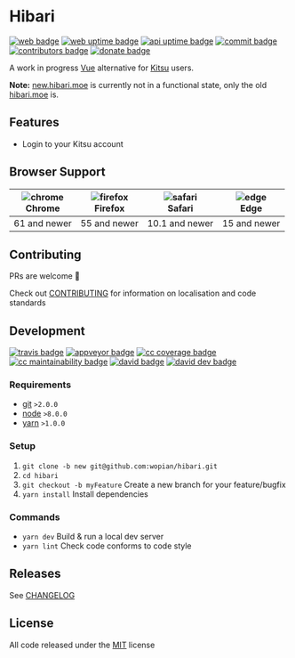 # Hibari

[![web badge]][web]
[![web uptime badge]][web]
[![api uptime badge]][api]
[![commit badge]][commit]
[![contributors badge]][contributors]
[![donate badge]][donate]

A work in progress [Vue] alternative for [Kitsu] users.

**Note:** [new.hibari.moe][web] is currently not in a functional state, only the old [hibari.moe][web-old] is.

## Features

- Login to your Kitsu account

## Browser Support

| ![chrome]</br>Chrome | ![firefox]</br>Firefox | ![safari]</br>Safari | ![edge]</br>Edge
| -------------------- | ---------------------- | -------------------- | ----------------
| 61 and newer         | 55 and newer           |  10.1 and newer      | 15 and newer

[chrome]:https://raw.githubusercontent.com/godban/browsers-support-badges/master/src/images/chrome.png
[firefox]:https://raw.githubusercontent.com/godban/browsers-support-badges/master/src/images/firefox.png
[safari]:https://raw.githubusercontent.com/godban/browsers-support-badges/master/src/images/safari.png
[edge]:https://raw.githubusercontent.com/godban/browsers-support-badges/master/src/images/edge.png

## Contributing

PRs are welcome :tada:

Check out [CONTRIBUTING] for information on localisation and code standards

## Development

[![travis badge]][travis]
[![appveyor badge]][appveyor]
[![cc coverage badge]][cc coverage]
[![cc maintainability badge]][cc maintainability]
[![david badge]][david]
[![david dev badge]][david dev]

### Requirements

- [git] `>2.0.0`
- [node] `>8.0.0`
- [yarn] `>1.0.0`

### Setup

1. `git clone -b new git@github.com:wopian/hibari.git`
2. `cd hibari`
3. `git checkout -b myFeature` Create a new branch for your feature/bugfix
4. `yarn install` Install dependencies

### Commands

- `yarn dev` Build & run a local dev server
- `yarn lint` Check code conforms to code style

## Releases

See [CHANGELOG]

## License

All code released under the [MIT] license

[Vue]:https://vuejs.org
[Kitsu]:https://kitsu.io
[git]:https://git-scm.com
[node]:https://nodejs.org
[yarn]:https://yarnpkg.com

[CONTRIBUTING]:CONTRIBUTING.md
[CHANGELOG]:CHANGELOG.md
[MIT]:LICENSE.md

[web-old]:https://hibari.moe
[web]:https://new.hibari.moe
[web badge]:https://img.shields.io/website-up-down-green-red/https/new.hibari.moe.svg?style=flat-square
[web uptime badge]:https://img.shields.io/uptimerobot/ratio/7/m779133970-964c0fa9a021aea415919bee.svg?style=flat-square

[api]:https://kitsu.docs.apiary.io
[api uptime badge]:https://img.shields.io/uptimerobot/ratio/7/m779715870-4bca0187af2c0d280737166a.svg?style=flat-square&label=api%20uptime

[commit]:https://github.com/wopian/hibari/commits/new
[commit badge]:https://img.shields.io/github/last-commit/wopian/hibari/new.svg?style=flat-square

[david]:https://david-dm.org/wopian/hibari
[david badge]:https://img.shields.io/david/wopian/hibari.svg?style=flat-square
[david dev]:https://david-dm.org/wopian/hibari?type=dev
[david dev badge]:https://img.shields.io/david/dev/wopian/hibari.svg?style=flat-square

[travis]:https://travis-ci.org/wopian/hibari
[travis badge]:https://img.shields.io/travis/wopian/hibari/new.svg?style=flat-square&label=linux%20%26%20macOS

[appveyor]:https://ci.appveyor.com/project/wopian/hibari
[appveyor badge]:https://img.shields.io/appveyor/ci/wopian/hibari/new.svg?style=flat-square&label=windows

[cc coverage]:https://codeclimate.com/github/wopian/hibari/coverage
[cc coverage badge]:https://img.shields.io/codeclimate/coverage/github/wopian/hibari.svg?style=flat-square
[cc maintainability]:https://codeclimate.com/github/wopian/hibari
[cc maintainability badge]:https://img.shields.io/codeclimate/maintainability/wopian/hibari.svg?style=flat-square

[contributors]:https://github.com/wopian/hibari/graphs/contributors
[contributors badge]:https://img.shields.io/github/contributors/wopian/hibari.svg?style=flat-square

[donate]:https://paypal.me/pools/c/7ZZSVeBON7
[donate badge]:https://img.shields.io/badge/£-donate-ff69b4.svg?style=flat-square
